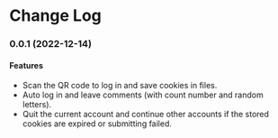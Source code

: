 # Change Log

### 0.0.1 (2022-12-14)

#### Features

- Scan the QR code to log in and save cookies in files.
- Auto log in and leave comments (with count number and random letters).
- Quit the current account and continue other accounts if the stored cookies are expired or submitting failed.
